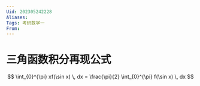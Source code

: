 ```yaml
---
Uid: 202305242228
Aliases: 
Tags: 考研数学一 
From: 
---
```

# 三角函数积分再现公式

$$
\int_{0}^{\pi} xf(\sin x) \, dx  = \frac{\pi}{2} \int_{0}^{\pi} f(\sin x) \, dx 
$$

